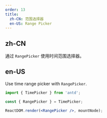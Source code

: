 ```yaml
---
order: 13
title:
  zh-CN: 范围选择器
  en-US: Range Picker
---
```


## zh-CN

通过 `RangePicker` 使用时间范围选择器。

## en-US

Use time range picker with `RangePicker`.

```jsx
import { TimePicker } from 'antd';

const { RangePicker } = TimePicker;

ReactDOM.render(<RangePicker />, mountNode);
```
